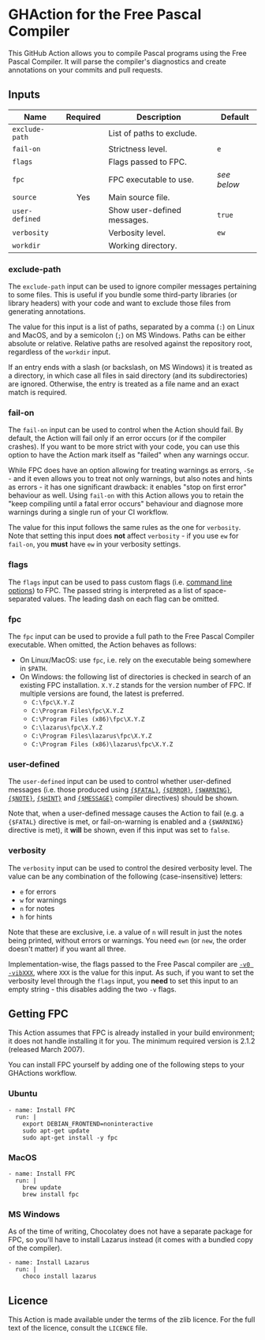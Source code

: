 # GHAction for the Free Pascal Compiler

This GitHub Action allows you to compile Pascal programs using the Free Pascal Compiler.
It will parse the compiler's diagnostics and create annotations on your commits and pull requests.

## Inputs

| Name           | Required | Description                 | Default     |
| -------------- | :------: | --------------------------- | ----------- |
| `exclude-path` |          | List of paths to exclude.   |             |
| `fail-on`      |          | Strictness level.           | `e`         |
| `flags`        |          | Flags passed to FPC.        |             |
| `fpc`          |          | FPC executable to use.      | _see below_ |
| `source`       | Yes      | Main source file.           |             |
| `user-defined` |          | Show user-defined messages. | `true`      |
| `verbosity`    |          | Verbosity level.            | `ew`        |
| `workdir`      |          | Working directory.          |             |

### exclude-path

The `exclude-path` input can be used to ignore compiler messages pertaining to some files.
This is useful if you bundle some third-party libraries (or library headers) with your code
and want to exclude those files from generating annotations.

The value for this input is a list of paths, separated by a comma (`:`) on Linux and MacOS,
and by a semicolon (`;`) on MS Windows. Paths can be either absolute or relative.
Relative paths are resolved against the repository root, regardless of the `workdir` input.

If an entry ends with a slash (or backslash, on MS Windows) it is treated as a directory,
in which case all files in said directory (and its subdirectories) are ignored.
Otherwise, the entry is treated as a file name and an exact match is required.

### fail-on

The `fail-on` input can be used to control when the Action should fail.
By default, the Action will fail only if an error occurs (or if the compiler crashes).
If you want to be more strict with your code, you can use this option to have the Action
mark itself as "failed" when any warnings occur.

While FPC does have an option allowing for treating warnings as errors, `-Se` - and it even
allows you to treat not only warnings, but also notes and hints as errors - it has one significant drawback:
it enables "stop on first error" behaviour as well. Using `fail-on` with this Action allows you
to retain the "keep compiling until a fatal error occurs" behaviour and diagnose more warnings
during a single run of your CI workflow.

The value for this input follows the same rules as the one for `verbosity`.
Note that setting this input does **not** affect `verbosity` - if you use `ew` for `fail-on`,
you **must** have `ew` in your verbosity settings.

### flags

The `flags` input can be used to pass custom flags (i.e.
[command line options](https://www.freepascal.org/docs-html/current/user/userse16.html)) to FPC.
The passed string is interpreted as a list of space-separated values.
The leading dash on each flag can be omitted.

### fpc

The `fpc` input can be used to provide a full path to the Free Pascal Compiler executable.
When omitted, the Action behaves as follows:
- On Linux/MacOS: use `fpc`, i.e. rely on the executable being somewhere in `$PATH`.
- On Windows: the following list of directories is checked in search of an existing FPC installation.
  `X.Y.Z` stands for the version number of FPC. If multiple versions are found, the latest is preferred.
  * `C:\fpc\X.Y.Z`
  * `C:\Program Files\fpc\X.Y.Z`
  * `C:\Program Files (x86)\fpc\X.Y.Z`
  * `C:\lazarus\fpc\X.Y.Z`
  * `C:\Program Files\lazarus\fpc\X.Y.Z`
  * `C:\Program Files (x86)\lazarus\fpc\X.Y.Z`

### user-defined

The `user-defined` input can be used to control whether user-defined messages (i.e. those produced using
[`{$FATAL}`](https://www.freepascal.org/docs-html/current/prog/progsu22.html),
[`{$ERROR}`](https://www.freepascal.org/docs-html/current/prog/progsu17.html),
[`{$WARNING}`](https://www.freepascal.org/docs-html/current/prog/progsu81.html),
[`{$NOTE}`](https://www.freepascal.org/docs-html/current/prog/progsu55.html),
[`{$HINT}`](https://www.freepascal.org/docs-html/current/prog/progsu26.html) and
[`{$MESSAGE}`](https://www.freepascal.org/docs-html/current/prog/progsu50.html)
compiler directives) should be shown.

Note that, when a user-defined message causes the Action to fail (e.g. a `{$FATAL}` directive is met,
or fail-on-warning is enabled and a `{$WARNING}` directive is met), it **will** be shown,
even if this input was set to `false`.

### verbosity

The `verbosity` input can be used to control the desired verbosity level.
The value can be any combination of the following (case-insensitive) letters:
- `e` for errors
- `w` for warnings
- `n` for notes
- `h` for hints

Note that these are exclusive, i.e. a value of `n` will result in just the notes being printed,
without errors or warnings. You need `ewn` (or `new`, the order doesn't matter) if you want all three.

Implementation-wise, the flags passed to the Free Pascal compiler are
[`-v0 -vibXXX`](https://www.freepascal.org/docs-html/current/user/usersu13.html),
where `XXX` is the value for this input.
As such, if you want to set the verbosity level through the `flags` input,
you **need** to set this input to an empty string - this disables adding the two `-v` flags.

## Getting FPC

This Action assumes that FPC is already installed in your build environment; it does not handle
installing it for you. The minimum required version is 2.1.2 (released March 2007).

You can install FPC yourself by adding one of the following steps to your GHActions workflow.

### Ubuntu

```
- name: Install FPC
  run: |
    export DEBIAN_FRONTEND=noninteractive
    sudo apt-get update
    sudo apt-get install -y fpc
```

### MacOS

```
- name: Install FPC
  run: |
    brew update
    brew install fpc
```

### MS Windows

As of the time of writing, Chocolatey does not have a separate package for FPC,
so you'll have to install Lazarus instead (it comes with a bundled copy of the compiler).

```
- name: Install Lazarus
  run: |
    choco install lazarus
```

## Licence

This Action is made available under the terms of the zlib licence.
For the full text of the licence, consult the `LICENCE` file.
